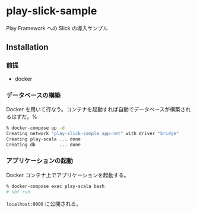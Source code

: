 # play-slick-sample
Play Framework への Slick の導入サンプル

## Installation

### 前提

- docker

### データベースの構築

Docker を用いて行なう。コンテナを起動すれば自動でデータベースが構築されるはずだ。% 

```sh
% docker-compose up -d
Creating network "play-slick-sample_app-net" with driver "bridge"
Creating play-scala ... done
Creating db         ... done
```

### アプリケーションの起動

Docker コンテナ上でアプリケーションを起動する。

```sh
% docker-compose exec play-scala bash
# sbt run
```

`localhost:9000` に公開される。
